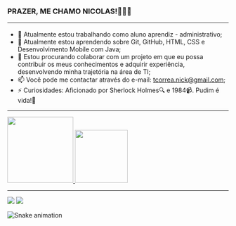 ### PRAZER, ME CHAMO NICOLAS!👋😀😄 <hr>

- 🔭 Atualmente estou trabalhando como aluno aprendiz - administrativo;
- 🌱 Atualmente estou aprendendo sobre Git, GitHub, HTML, CSS e Desenvolvimento Mobile com Java;
- 👯 Estou procurando colaborar com um projeto em que eu possa contribuir os meus conhecimentos e adquirir experiência, desenvolvendo minha trajetória na área de TI;
- 📫 Você pode me contactar através do e-mail: tcorrea.nick@gmail.com;
- ⚡ Curiosidades: Aficionado por Sherlock Holmes🔍 e 1984📹. Pudim é vida!🍮

<hr>
<div>
  <a href="https://github.com/NickTCorrea">
  <img height="150em" src="https://github-readme-stats.vercel.app/api?username=NickTCorrea&show_icons=true&theme=tokyonight&include_all_commits=true&count_private=true"/>
  <img height="120em" src="https://github-readme-stats.vercel.app/api/top-langs/?username=NickTCorrea&layout=compact&langs_count=7&theme=tokyonight"/>
</div>
  
  <hr>
  <div>  
  <a href = "mailto:tcorrea.nick@gmail.com"><img src="https://img.shields.io/badge/Gmail-D14836?style=for-the-badge&logo=gmail&logoColor=white" target="_blank"></a>
  <a href="https://www.linkedin.com/in/nicolas-ten%C3%B3rio-corr%C3%AAa-7a9479220/" target="_blank"><img src="https://img.shields.io/badge/-LinkedIn-%230077B5?style=for-the-badge&logo=linkedin&logoColor=white" target="_blank"></a> 
    
  ![Snake animation](https://github.com/NickTCorrea/NickTCorrea/blob/output/github-contribution-grid-snake.svg)
    
</div>

